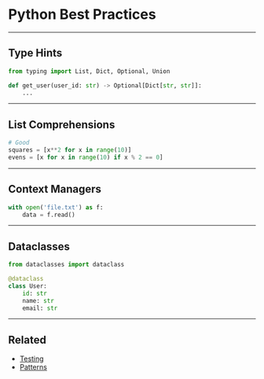 # Python Best Practices

---

## Type Hints

```python
from typing import List, Dict, Optional, Union

def get_user(user_id: str) -> Optional[Dict[str, str]]:
    ...
```

---

## List Comprehensions

```python
# Good
squares = [x**2 for x in range(10)]
evens = [x for x in range(10) if x % 2 == 0]
```

---

## Context Managers

```python
with open('file.txt') as f:
    data = f.read()
```

---

## Dataclasses

```python
from dataclasses import dataclass

@dataclass
class User:
    id: str
    name: str
    email: str
```

---

## Related
- [Testing](./testing.md)
- [Patterns](./patterns.md)

